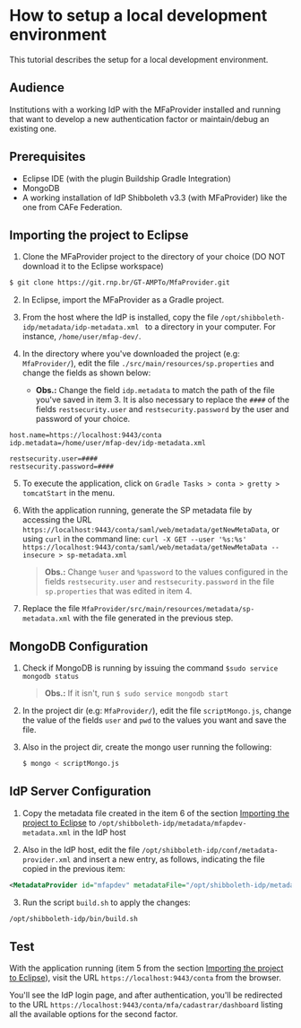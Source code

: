 # How to setup a local development environment

This tutorial describes the setup for a local development environment.

## Audience

Institutions with a working IdP with the MFaProvider installed and running that want to develop a new authentication factor or maintain/debug an existing one.

## Prerequisites

* Eclipse IDE (with the plugin Buildship Gradle Integration)
* MongoDB
* A working installation of IdP Shibboleth v3.3 (with MFaProvider) like the one from CAFe Federation.

## Importing the project to Eclipse

1. Clone the MFaProvider project to the directory of your choice (DO NOT download it to the Eclipse workspace)

```bash
$ git clone https://git.rnp.br/GT-AMPTo/MfaProvider.git
```

2. In Eclipse, import the MFaProvider as a Gradle project.

3. From the host where the IdP is installed, copy the file `/opt/shibboleth-idp/metadata/idp-metadata.xml ` to a directory in your computer. For instance, `/home/user/mfap-dev/`.

4. In the directory where you've downloaded the project (e.g: `MfaProvider/`), edit the file `./src/main/resources/sp.properties` and change the fields as shown below:

    * **Obs.:** Change the field `idp.metadata` to match the path of the file you've saved in item 3. It is also necessary to replace the `####` of the fields `restsecurity.user` and `restsecurity.password` by the user and password of your choice.

```properties
host.name=https://localhost:9443/conta 
idp.metadata=/home/user/mfap-dev/idp-metadata.xml

restsecurity.user=####
restsecurity.password=####

```

5. To execute the application, click on `Gradle Tasks > conta > gretty > tomcatStart` in the menu.

6. With the application running, generate the SP metadata file by accessing the URL `https://localhost:9443/conta/saml/web/metadata/getNewMetaData`, or using `curl` in the command line: `curl -X GET --user '%s:%s' https://localhost:9443/conta/saml/web/metadata/getNewMetaData --insecure > sp-metadata.xml`

	> **Obs.:** Change `%user` and `%password` to the values configured in the fields  `restsecurity.user` and `restsecurity.password` in the file `sp.properties` that was edited in item 4. 

7. Replace the file `MfaProvider/src/main/resources/metadata/sp-metadata.xml` with the file generated in the previous step.

## MongoDB Configuration

1. Check if MongoDB is running by issuing the command `$sudo service mongodb status`

	> **Obs.:** If it isn't, run `$ sudo service mongodb start`

2. In the project dir (e.g: `MfaProvider/`), edit the file `scriptMongo.js`, change the value of the fields `user` and `pwd` to the values you want and save the file.

3. Also in the project dir, create the mongo user running the following:

   ```bash
   $ mongo < scriptMongo.js
   ```

## IdP Server Configuration

1. Copy the metadata file created in the item 6 of the section [Importing the project to Eclipse](###importing-the-project-to-eclipse) to `/opt/shibboleth-idp/metadata/mfapdev-metadata.xml` in the IdP host

2. Also in the IdP host, edit the file `/opt/shibboleth-idp/conf/metadata-provider.xml` and insert a new entry, as follows, indicating the file copied in the previous item:

```xml
<MetadataProvider id="mfapdev" metadataFile="/opt/shibboleth-idp/metadata/mfapdev-metadata.xml" xsi:type="FilesystemMetadataProvider" />
```

3. Run the script `build.sh` to apply the changes:

```bash
/opt/shibboleth-idp/bin/build.sh
```

## Test

With the application running (item 5 from the section [Importing the project to Eclipse](###importing-the-project-to-eclipse)), visit the URL `https://localhost:9443/conta` from the browser.

You'll see the IdP login page, and after authentication, you'll be redirected to the URL `https://localhost:9443/conta/mfa/cadastrar/dashboard` listing all the available options for the second factor.